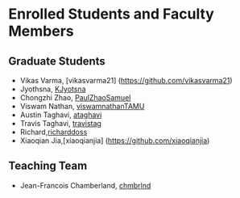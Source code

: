 # Enrolled Students and Faculty Members


## Graduate Students
* Vikas Varma, [vikasvarma21] (https://github.com/vikasvarma21)
* Jyothsna, [KJyotsna](https://github.com/KJyotsna)
* Chongzhi Zhao, [PaulZhaoSamuel](https://github.com/PaulZhaoSamuel)
* Viswam Nathan, [viswamnathanTAMU](https://github.com/viswamnathanTAMU)
* Austin Taghavi, [ataghavi](https://github.com/ATaghavi)
* Travis Taghavi, [travistag](https://github.com/travistag)
* Richard,[richarddoss](https://github.com/richarddoss)
* Xiaoqian Jia,[xiaoqianjia] (https://github.com/xiaoqianjia)
## Teaching Team

* Jean-Francois Chamberland, [chmbrlnd](https://github.com/chmbrlnd)

